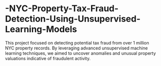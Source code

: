 # -NYC-Property-Tax-Fraud-Detection-Using-Unsupervised-Learning-Models
This project focused on detecting potential tax fraud from over 1 million NYC property records. By leveraging advanced unsupervised machine learning techniques, we aimed to uncover anomalies and unusual property valuations indicative of fraudulent activity.
